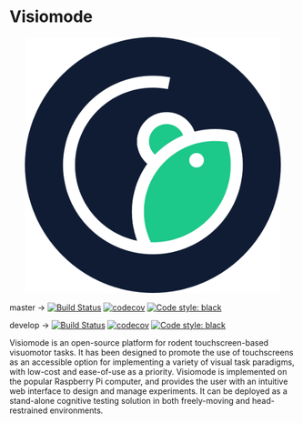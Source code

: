 # Visiomode


<p align="center">
  <img width="450" height="450" src="./resources/visiomode_logo_icon.png"  alt="logo"/>
</p>

master → 
 [![Build Status](https://travis-ci.com/celefthe/visiomode.svg?token=hMvCpbzh7tYAgFpNy6BK&branch=master)](https://travis-ci.com/celefthe/visiomode) 
[![codecov](https://codecov.io/gh/celefthe/visiomode/branch/master/graph/badge.svg?token=1O1WDTTHOH)](https://codecov.io/gh/celefthe/visiomode) 
[![Code style: black](https://img.shields.io/badge/code%20style-black-000000.svg)](https://github.com/psf/black)
 
develop → 
 [![Build Status](https://travis-ci.com/celefthe/visiomode.svg?token=hMvCpbzh7tYAgFpNy6BK&branch=develop)](https://travis-ci.com/celefthe/visiomode) 
[![codecov](https://codecov.io/gh/celefthe/visiomode/branch/develop/graph/badge.svg?token=1O1WDTTHOH)](https://codecov.io/gh/celefthe/visiomode) 
[![Code style: black](https://img.shields.io/badge/code%20style-black-000000.svg)](https://github.com/psf/black)




Visiomode is an open-source platform for rodent touchscreen-based visuomotor tasks. It has been designed to promote the use of touchscreens as an accessible option for implementing a variety of visual task paradigms, with low-cost and ease-of-use as a priority. Visiomode is implemented on the popular Raspberry Pi computer, and provides the user with an intuitive web interface to design and manage experiments. It can be deployed as a stand-alone cognitive testing solution in both freely-moving and head-restrained environments.